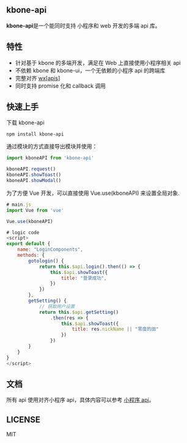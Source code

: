 ## kbone-api

**kbone-api**是一个能同时支持 小程序和 web 开发的多端 api 库。

## 特性

* 针对基于 kbone 的多端开发，满足在 Web 上直接使用小程序相关 api
* 不依赖 kbone 和 kbone-ui，一个无依赖的小程序 api 的跨端库
* 完整对齐 [wx[apis]](https://developers.weixin.qq.com/miniprogram/dev/api/)
* 同时支持 promise 化和 callback 调用



## 快速上手

下载 kbone-api

```
npm install kbone-api
```

通过模块的方式直接导出模块并使用：
```js
import kboneAPI from 'kbone-api'

kboneAPI.request()
kboneAPI.showToast()
kboneAPI.showModal()
```

为了方便 Vue 开发，可以直接使用 Vue.use(kboneAPI) 来设置全局对象.

```js
# main.js
import Vue from 'vue'

Vue.use(kboneAPI)

# logic code
<script>
export default {
    name: "LoginComponents",
    methods: {
        gotologin() {
            return this.$api.login().then(() => {
                this.$api.showToast({
                    title: "登录成功",
                })
            })
        },
        getSetting() {
            // 获取用户设置
            return this.$api.getSetting()
                .then(res => {
                    this.$api.showToast({
                        title: res.nickName || "零度的田"
                    })
                })
        }
    }
}
</script>
```

## 文档

所有 api 使用对齐小程序 api，具体内容可以参考 [小程序 api](https://developers.weixin.qq.com/minigame/dev/api/)。

## LICENSE
MIT
